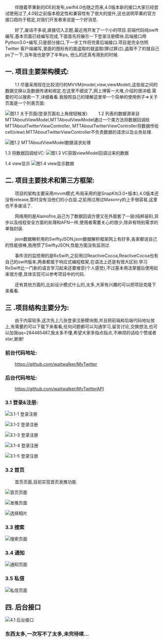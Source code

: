 &nbsp;&nbsp;&nbsp;&nbsp;&nbsp;&nbsp;&nbsp;&nbsp;伴随着苹果新的IDE的发布,swift4.0也随之而来,4.0版本新的接口大家已经尝试使用过了,4.0较之前版本稳定性和兼容性有了很大的提升,这也说明苹果的官方接口趋向于稳定,对我们开发者来说是一个好消息.

&nbsp;&nbsp;&nbsp;&nbsp;&nbsp;&nbsp;&nbsp;&nbsp;好了,废话不多说,直接切入正题,最近用开发了一个小的项目.前端代码纯swift编写,基本页面已经编写完成,下面首先将展示一下登录注册模块.后端接口用Python3.0+编写,只是部分接口,下一步工作将完善后端接口.项目是完全仿照Twitter 客户端编写,里面的图标有的能盗取的就盗取(罪过罪过),盗取不了的就自己ps了一下,当年我也是学了半年ps, 他么的还真有用到的时候.

## 一. 项目主要架构模式:
&nbsp;&nbsp;&nbsp;&nbsp;&nbsp;&nbsp;&nbsp;&nbsp;1.1 尽量采用现在比较流行的MVVM(model,view,viewModel),这些层之间的数据交换以及数据传递和绑定,在这里不细说了,网上博客一大堆,介绍的很详细.需要的可以搜索一下,详细看看.我按照自己的理解这里举一个简单的使用例子=>关于页面是一个列表页面:

![图1.1 关于页面(登录页面右上角按钮触发)](https://upload-images.jianshu.io/upload_images/1715253-7e6c4ac7164a1a17.PNG?imageMogr2/auto-orient/strip%7CimageView2/2/w/1000/format/webp)
&nbsp;&nbsp;&nbsp;&nbsp;&nbsp;&nbsp;&nbsp;&nbsp;1.2 列表的数据源来自MTTAboutViewModel,MTTAboutViewModel通过一个类方法将数据回调给MTTAboutTwitterViewController, MTTAboutTwitterViewController将数据传给cell(view).MTTAboutTwitterViewController不负责数据的请求以及业务处理.

![图1.2 MTTAboutViewModel数据请求处理](https://upload-images.jianshu.io/upload_images/1715253-e26ad030d2ff728e.png?imageMogr2/auto-orient/strip%7CimageView2/2/w/1000/format/webp)

1.3 将数据回调给VC:
![图1.3  VC获取viewModel回调过来的数据](https://upload-images.jianshu.io/upload_images/1715253-4ba934e05c919217.png?imageMogr2/auto-orient/strip%7CimageView2/2/w/1000/format/webp)

1.4 view显示
![图1.4 view显示数据](https://upload-images.jianshu.io/upload_images/1715253-6ab558991c0764b5.png?imageMogr2/auto-orient/strip%7CimageView2/2/w/1000/format/webp)

## 二. 项目主要技术和第三方框架:
&nbsp;&nbsp;&nbsp;&nbsp;&nbsp;&nbsp;&nbsp;&nbsp;项目的架构主要采用mvvm模式,布局采用的是SnapKit(3.0+版本),4.0版本还没有release,暂时没有当他们的小白鼠.之前用过用过Masonry的上手很容易,这里也不多废话了.

&nbsp;&nbsp;&nbsp;&nbsp;&nbsp;&nbsp;&nbsp;&nbsp;网络用的是Alamofire,自己为了数据回调方便又在外面套了一层(纯粹装B),异步以及线程安全方面的处理和AFN一样,使用者需要关心的很少,除非有特别需求的单独封装.

&nbsp;&nbsp;&nbsp;&nbsp;&nbsp;&nbsp;&nbsp;&nbsp;json数据解析用的SwiftyJSON,json数据解析框架网上有好多,各家都说自己的性能很棒,我用惯了SwiftyJSON,性能方面没有监测过.

&nbsp;&nbsp;&nbsp;&nbsp;&nbsp;&nbsp;&nbsp;&nbsp;事件流的监控用的是RxSwift,之前用过ReactiveCocoa,ReactiveCocoa也有自己的swift版本,两者都属于响应式编程框架,在语法上还是有很大区别.学习RxSwift比一门新的语言学习起来还要难受(个人感觉),不过基本用法掌握后使用起来很方便,具体实现可以参考项目中的代码.

&nbsp;&nbsp;&nbsp;&nbsp;&nbsp;&nbsp;&nbsp;&nbsp;还有其他方面的,比如设计模式什么的,太多,大家有兴趣的可以把项目克隆下来看看.

## 三 .项目结构主要分为:
&nbsp;&nbsp;&nbsp;&nbsp;&nbsp;&nbsp;&nbsp;&nbsp;由于内容较多,这次先上几张登录注册模块图,并且把前端和后端代码地址放上,有需要的可以下载下来看看,任何问题都可以沟通学习,留言讨论,交换想法,也可以加我qq=284485487,我太多不懂,希望大家多指点指点,不麻烦的话给个赞或者star,谢谢!
### 前台代码地址:  
&nbsp;&nbsp;&nbsp;&nbsp;&nbsp;&nbsp;&nbsp;&nbsp;https://github.com/waitwalker/MyTwitter

### 后台代码地址:  
&nbsp;&nbsp;&nbsp;&nbsp;&nbsp;&nbsp;&nbsp;&nbsp;https://github.com/waitwalker/MyTwitterAPI

### 3.1 登录&注册:

![3.1-1 登录注册](https://upload-images.jianshu.io/upload_images/1715253-0ac28327a678d9d2.PNG?imageMogr2/auto-orient/strip%7CimageView2/2/w/1000/format/webp)

![3.1-2 登录注册](https://upload-images.jianshu.io/upload_images/1715253-d3c1a942b5172fff.PNG?imageMogr2/auto-orient/strip%7CimageView2/2/w/1000/format/webp)


![3.1-3 登录注册](https://upload-images.jianshu.io/upload_images/1715253-1c06dc7eedb2ec75.PNG?imageMogr2/auto-orient/strip%7CimageView2/2/w/1000/format/webp)

![3.1-4 登录注册](https://upload-images.jianshu.io/upload_images/1715253-82f3e95e86e340a5.PNG?imageMogr2/auto-orient/strip%7CimageView2/2/w/1000/format/webp)

![3.1-5 登录注册](https://upload-images.jianshu.io/upload_images/1715253-82f3e95e86e340a5.PNG?imageMogr2/auto-orient/strip%7CimageView2/2/w/1000/format/webp)


### 3.2 首页
&nbsp;&nbsp;&nbsp;&nbsp;&nbsp;&nbsp;&nbsp;&nbsp;首页页面,目前实现首页发推功能


![首页页面](https://upload-images.jianshu.io/upload_images/1715253-18161e97459cec50.PNG?imageMogr2/auto-orient/strip%7CimageView2/2/w/1000/format/webp)

![发推页面](https://upload-images.jianshu.io/upload_images/1715253-0245434b010b04bd.PNG?imageMogr2/auto-orient/strip%7CimageView2/2/w/1000/format/webp)



![选择相片](https://upload-images.jianshu.io/upload_images/1715253-a5aae56c642a3dc1.PNG?imageMogr2/auto-orient/strip%7CimageView2/2/w/1000/format/webp)


### 3.3 搜索

![搜索页面](https://upload-images.jianshu.io/upload_images/1715253-7b41c8a9205b4544.PNG?imageMogr2/auto-orient/strip%7CimageView2/2/w/1000/format/webp)


### 3.4 通知

![通知页面](https://upload-images.jianshu.io/upload_images/1715253-68f9e46124d6297a.PNG?imageMogr2/auto-orient/strip%7CimageView2/2/w/1000/format/webp)

### 3.5 私信



![私信页面](https://upload-images.jianshu.io/upload_images/1715253-a90ffb5b6a14294b.PNG?imageMogr2/auto-orient/strip%7CimageView2/2/w/1000/format/webp)




## 四. 后台接口
![4.1 后台接口](https://upload-images.jianshu.io/upload_images/1715253-24de6f1a3dbd7c7b.png?imageMogr2/auto-orient/strip%7CimageView2/2/w/1000/format/webp)
### 东西太多,一次写不了太多,未完待续...